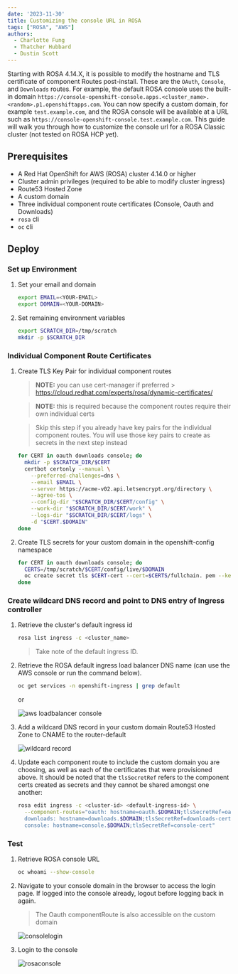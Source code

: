 ```yaml
---
date: '2023-11-30'
title: Customizing the console URL in ROSA
tags: ["ROSA", "AWS"]
authors:
  - Charlotte Fung
  - Thatcher Hubbard 
  - Dustin Scott
---
```


Starting with ROSA 4.14.X, it is possible to modify the hostname and TLS certificate of component Routes post-install. These are the `OAuth`, `Console`, and `Downloads` routes. For example, the default ROSA console uses the built-in domain `https://console-openshift-console.apps.<cluster_name>.<random>.p1.openshiftapps.com`. You can now specify a custom domain, for example `test.example.com`, and the ROSA console will be available at a URL such as `https://console-openshift-console.test.example.com`. This guide will walk you through how to customize the console url for a ROSA Classic cluster (not tested on ROSA HCP yet).


## Prerequisites

* A Red Hat OpenShift for AWS (ROSA) cluster 4.14.0 or higher
* Cluster admin privileges (required to be able to modify cluster ingress)
* Route53 Hosted Zone
* A custom domain
* Three individual component route certificates (Console, Oauth and Downloads)
* `rosa` cli
* `oc` cli

## Deploy 

### Set up Environment

1. Set your email and domain
    
     ```bash
     export EMAIL=<YOUR-EMAIL>
     export DOMAIN=<YOUR-DOMAIN>
     ```

1. Set remaining environment variables 
   
     ```bash
     export SCRATCH_DIR=/tmp/scratch
     mkdir -p $SCRATCH_DIR
     ```

### Individual Component Route Certificates

1. Create TLS Key Pair for individual component routes

   > **NOTE:** you can use cert-manager if preferred > https://cloud.redhat.com/experts/rosa/dynamic-certificates/

   > **NOTE:** this is required because the component routes require their own individual certs

   > Skip this step if you already have key pairs for the individual component routes.  You will use those key 
   pairs to create as secrets in the next step instead

     ```bash
     for CERT in oauth downloads console; do
       mkdir -p $SCRATCH_DIR/$CERT
       certbot certonly --manual \
         --preferred-challenges=dns \
         --email $EMAIL \
         --server https://acme-v02.api.letsencrypt.org/directory \
         --agree-tos \
         --config-dir "$SCRATCH_DIR/$CERT/config" \
         --work-dir "$SCRATCH_DIR/$CERT/work" \
         --logs-dir "$SCRATCH_DIR/$CERT/logs" \
         -d "$CERT.$DOMAIN"
     done
     ```

1. Create TLS secrets for your custom domain in the openshift-config namespace

     ```bash
     for CERT in oauth downloads console; do
       CERTS=/tmp/scratch/$CERT/config/live/$DOMAIN
       oc create secret tls $CERT-cert --cert=$CERTS/fullchain. pem --key=$CERTS/privkey.pem -n openshift-config
     done
     ```


### Create wildcard DNS record and point to DNS entry of Ingress controller

1. Retrieve the cluster's default ingress id
     ```bash
     rosa list ingress -c <cluster_name>
     ```
     > Take note of the default ingress ID.  

1. Retrieve the ROSA default ingress load balancer DNS name (can use the AWS console or run the command below).
     
     ```bash
     oc get services -n openshift-ingress | grep default
     ```
   or 

   ![aws loadbalancer console](images/ingress-dns.png)

1. Add a wildcard DNS record in your custom domain Route53 Hosted Zone to CNAME to the router-default 

   ![wildcard record](images/wildcardrecord.png)

1. Update each component route to include the custom domain you are choosing, as well as each of the certificates
that were provisioned above.  It should be noted that the `tlsSecretRef` refers to the component certs created as secrets and they cannot be shared amongst one another:

     ```bash
     rosa edit ingress -c <cluster-id> <default-ingress-id> \
       --component-routes="oauth: hostname=oauth.$DOMAIN;tlsSecretRef=oauth-cert,\
       downloads: hostname=downloads.$DOMAIN;tlsSecretRef=downloads-cert,\
       console: hostname=console.$DOMAIN;tlsSecretRef=console-cert"
     ```


### Test
1. Retrieve ROSA console URL
   
     ```bash
     oc whoami --show-console
     ```

1. Navigate to your console domain in the browser to access the login page. If logged into the console already, logout before logging back in again. 
 
   > The Oauth componentRoute is also accessible on the custom domain

   ![consolelogin](images/consolelogin.png)

1. Login to the console 

    ![rosaconsole](images/consoleurlview.png)
   
   
